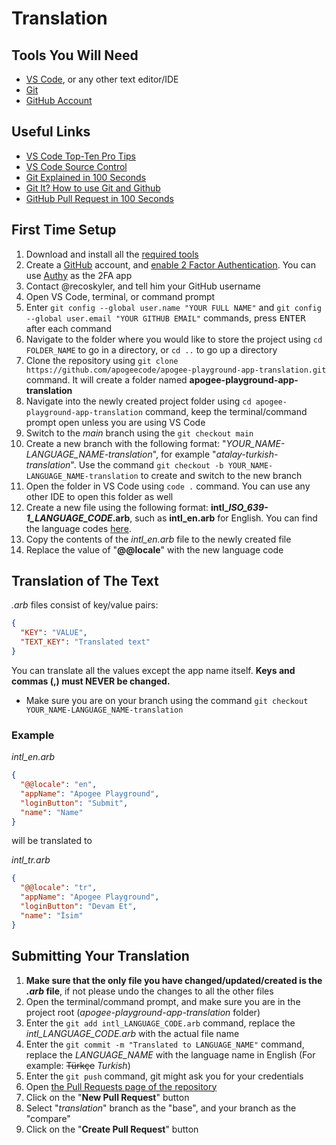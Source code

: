 # Translation

## Tools You Will Need

- [VS Code](https://code.visualstudio.com/), or any other text editor/IDE
- [Git](https://git-scm.com/downloads)
- [GitHub Account](https://github.com/)

## Useful Links

- [VS Code Top-Ten Pro Tips](https://www.youtube.com/watch?v=u21W_tfPVrY)
- [VS Code Source Control](https://code.visualstudio.com/docs/editor/versioncontrol)
- [Git Explained in 100 Seconds](https://www.youtube.com/watch?v=hwP7WQkmECE)
- [Git It? How to use Git and Github](https://www.youtube.com/watch?v=HkdAHXoRtos)
- [GitHub Pull Request in 100 Seconds](https://www.youtube.com/watch?v=8lGpZkjnkt4)

## First Time Setup

1. Download and install all the [required tools](#tools-you-will-need)
2. Create a [GitHub](https://github.com/) account, and [enable 2 Factor Authentication](https://docs.github.com/en/authentication/securing-your-account-with-two-factor-authentication-2fa/configuring-two-factor-authentication). You can use [Authy](https://authy.com/) as the 2FA app
3. Contact @recoskyler, and tell him your GitHub username
4. Open VS Code, terminal, or command prompt
5. Enter `git config --global user.name "YOUR FULL NAME"` and `git config --global user.email "YOUR GITHUB EMAIL"` commands, press <kbd>ENTER</kbd> after each command
6. Navigate to the folder where you would like to store the project using `cd FOLDER_NAME` to go in a directory, or `cd ..` to go up a directory
7. Clone the repository using `git clone https://github.com/apogeecode/apogee-playground-app-translation.git` command. It will create a folder named **apogee-playground-app-translation**
8. Navigate into the newly created project folder using `cd apogee-playground-app-translation` command, keep the terminal/command prompt open unless you are using VS Code
9. Switch to the *main* branch using the `git checkout main`
10. Create a new branch with the following format: "*YOUR_NAME-LANGUAGE_NAME-translation*", for example "*atalay-turkish-translation*". Use the command `git checkout -b YOUR_NAME-LANGUAGE_NAME-translation` to create and switch to the new branch
11. Open the folder in VS Code using `code .` command. You can use any other IDE to open this folder as well
12. Create a new file using the following format: **intl_*ISO_639-1_LANGUAGE_CODE*.arb**, such as **intl_en.arb** for English. You can find the language codes [here](https://en.wikipedia.org/wiki/List_of_ISO_639-1_codes).
13. Copy the contents of the *intl_en.arb* file to the newly created file
14. Replace the value of "**@@locale**" with the new language code

## Translation of The Text

*.arb* files consist of key/value pairs:

```json
{
  "KEY": "VALUE",
  "TEXT_KEY": "Translated text"
}
```

You can translate all the values except the app name itself. **Keys and commas (,) must NEVER be changed.**

- Make sure you are on your branch using the command `git checkout YOUR_NAME-LANGUAGE_NAME-translation`

### Example

*intl_en.arb*

```json
{
  "@@locale": "en",
  "appName": "Apogee Playground",
  "loginButton": "Submit",
  "name": "Name"
}
```

will be translated to

*intl_tr.arb*

```json
{
  "@@locale": "tr",
  "appName": "Apogee Playground",
  "loginButton": "Devam Et",
  "name": "İsim"
}
```

## Submitting Your Translation

1. **Make sure that the only file you have changed/updated/created is the *.arb* file**, if not please undo the changes to all the other files
2. Open the terminal/command prompt, and make sure you are in the project root (*apogee-playground-app-translation* folder)
3. Enter the `git add intl_LANGUAGE_CODE.arb` command, replace the *intl_LANGUAGE_CODE.arb* with the actual file name
4. Enter the `git commit -m "Translated to LANGUAGE_NAME"` command, replace the *LANGUAGE_NAME* with the language name in English (For example: ~~Türkçe~~ *Turkish*)
5. Enter the `git push` command, git might ask you for your credentials
6. Open [the Pull Requests page of the repository](https://github.com/apogeecode/apogee-playground-app-translation/pulls)
7. Click on the "**New Pull Request**" button
8. Select "*translation*" branch as the "base", and your branch as the "compare"
9. Click on the "**Create Pull Request**" button
